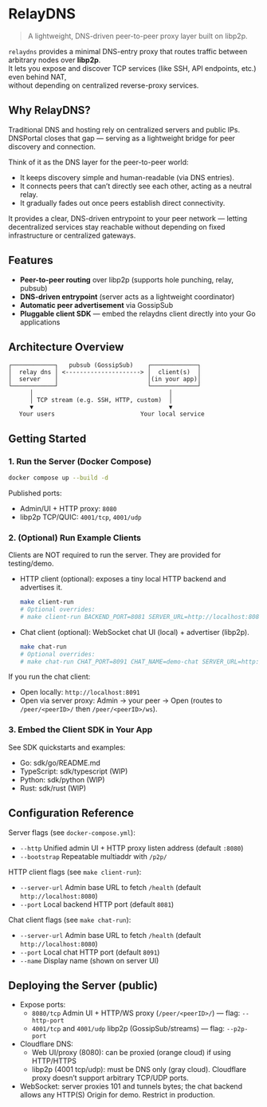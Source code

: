 # RelayDNS
> A lightweight, DNS-driven peer-to-peer proxy layer built on libp2p.

`relaydns` provides a minimal DNS-entry proxy that routes traffic between arbitrary nodes over **libp2p**.  
It lets you expose and discover TCP services (like SSH, API endpoints, etc.) even behind NAT,  
without depending on centralized reverse-proxy services.

## Why RelayDNS?
Traditional DNS and hosting rely on centralized servers and public IPs. DNSPortal closes that gap — serving as a lightweight bridge for peer discovery and connection.

Think of it as the DNS layer for the peer-to-peer world:
- It keeps discovery simple and human-readable (via DNS entries).
- It connects peers that can’t directly see each other, acting as a neutral relay.
- It gradually fades out once peers establish direct connectivity.

It provides a clear, DNS-driven entrypoint to your peer network — letting decentralized services stay reachable without depending on fixed infrastructure or centralized gateways.

## Features

- **Peer-to-peer routing** over libp2p (supports hole punching, relay, pubsub)
- **DNS-driven entrypoint** (server acts as a lightweight coordinator)
- **Automatic peer advertisement** via GossipSub
- **Pluggable client SDK** — embed the relaydns client directly into your Go applications

## Architecture Overview

```
┌────────────┐   pubsub (GossipSub)    ┌─────────────┐
│  relay dns │ <---------------------> │  client(s)  │
│  server    │                         │(in your app)│
└────────────┘                         └─────────────┘
      │                                      │
      │ TCP stream (e.g. SSH, HTTP, custom)  │
      ▼                                      ▼
   Your users                        Your local service
```

## Getting Started

### 1. Run the Server (Docker Compose)

```bash
docker compose up --build -d
```

Published ports:
- Admin/UI + HTTP proxy: `8080`
- libp2p TCP/QUIC: `4001/tcp`, `4001/udp`

### 2. (Optional) Run Example Clients

Clients are NOT required to run the server. They are provided for testing/demo.

- HTTP client (optional): exposes a tiny local HTTP backend and advertises it.
  ```bash
  make client-run
  # Optional overrides:
  # make client-run BACKEND_PORT=8081 SERVER_URL=http://localhost:8080
  ```

- Chat client (optional): WebSocket chat UI (local) + advertiser (libp2p).
  ```bash
  make chat-run
  # Optional overrides:
  # make chat-run CHAT_PORT=8091 CHAT_NAME=demo-chat SERVER_URL=http://localhost:8080
  ```

If you run the chat client:
- Open locally: `http://localhost:8091`
- Open via server proxy: Admin → your peer → Open (routes to `/peer/<peerID>/` then `/peer/<peerID>/ws`).

### 3. Embed the Client SDK in Your App

See SDK quickstarts and examples:
- Go: sdk/go/README.md
- TypeScript: sdk/typescript (WIP)
- Python: sdk/python (WIP)
- Rust: sdk/rust (WIP)

## Configuration Reference

Server flags (see `docker-compose.yml`):
- `--http` Unified admin UI + HTTP proxy listen address (default `:8080`)
- `--bootstrap` Repeatable multiaddr with `/p2p/`

HTTP client flags (see `make client-run`):
- `--server-url` Admin base URL to fetch `/health` (default `http://localhost:8080`)
- `--port` Local backend HTTP port (default `8081`)

Chat client flags (see `make chat-run`):
- `--server-url` Admin base URL to fetch `/health` (default `http://localhost:8080`)
- `--port` Local chat HTTP port (default `8091`)
- `--name` Display name (shown on server UI)

## Deploying the Server (public)

- Expose ports:
  - `8080/tcp` Admin UI + HTTP/WS proxy (`/peer/<peerID>/`) — flag: `--http-port`
  - `4001/tcp` and `4001/udp` libp2p (GossipSub/streams) — flag: `--p2p-port`
- Cloudflare DNS:
  - Web UI/proxy (8080): can be proxied (orange cloud) if using HTTP/HTTPS
  - libp2p (4001 tcp/udp): must be DNS only (gray cloud). Cloudflare proxy doesn’t support arbitrary TCP/UDP ports.
- WebSocket: server proxies 101 and tunnels bytes; the chat backend allows any HTTP(S) Origin for demo. Restrict in production.
